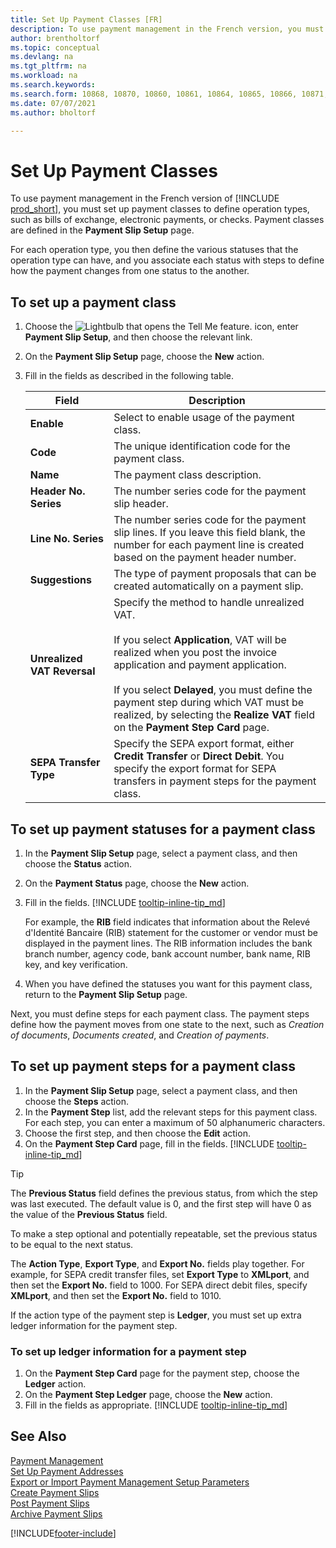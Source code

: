 ```yaml
---
title: Set Up Payment Classes [FR]
description: To use payment management in the French version, you must set up payment classes to define operation types, such as bills of exchange, electronic payments, or checks.
author: brentholtorf
ms.topic: conceptual
ms.devlang: na
ms.tgt_pltfrm: na
ms.workload: na
ms.search.keywords:
ms.search.form: 10868, 10870, 10860, 10861, 10864, 10865, 10866, 10871, 10872, 10873, 10874, 10877, 10878, 10879, 10869, 10867, 10882, 10880
ms.date: 07/07/2021
ms.author: bholtorf

---
```

# Set Up Payment Classes

To use payment management in the French version of [!INCLUDE [prod_short](../../includes/prod_short.md)], you must set up payment classes to define operation types, such as bills of exchange, electronic payments, or checks. Payment classes are defined in the **Payment Slip Setup** page.  

For each operation type, you then define the various statuses that the operation type can have, and you associate each status with steps to define how the payment changes from one status to the another.  

## To set up a payment class  

1. Choose the ![Lightbulb that opens the Tell Me feature.](../../media/ui-search/search_small.png "Tell me what you want to do") icon, enter **Payment Slip Setup**, and then choose the relevant link.  
2. On the **Payment Slip Setup** page, choose the **New** action.  
3. Fill in the fields as described in the following table.  

    |Field|Description|  
    |---------------------------------|---------------------------------------|  
    |**Enable**|Select to enable usage of the payment class.|  
    |**Code**|The unique identification code for the payment class.|  
    |**Name**|The payment class description.|  
    |**Header No. Series**|The number series code for the payment slip header.|  
    |**Line No. Series**|The number series code for the payment slip lines. If you leave this field blank, the number for each payment line is created based on the payment header number.|  
    |**Suggestions**|The type of payment proposals that can be created automatically on a payment slip.|  
    |**Unrealized VAT Reversal**|Specify the method to handle unrealized VAT.<br /><br /> If you select **Application**, VAT will be realized when you post the invoice application and payment application.<br /><br /> If you select **Delayed**, you must define the payment step during which VAT must be realized, by selecting the **Realize VAT** field on the **Payment Step Card** page.|  
    |**SEPA Transfer Type**|Specify the SEPA export format, either **Credit Transfer** or **Direct Debit**. You specify the export format for SEPA transfers in payment steps for the payment class.|  

## To set up payment statuses for a payment class  

1. In the **Payment Slip Setup** page, select a payment class, and then choose the **Status** action.  
2. On the **Payment Status** page, choose the **New** action.  
3. Fill in the fields. [!INCLUDE [tooltip-inline-tip_md](../../includes/tooltip-inline-tip_md.md)]  

    For example, the **RIB** field indicates that information about the Relevé d'Identité Bancaire (RIB) statement for the customer or vendor must be displayed in the payment lines. The RIB information includes the bank branch number, agency code, bank account number, bank name, RIB key, and key verification.

4. When you have defined the statuses you want for this payment class, return to the **Payment Slip Setup** page.  

Next, you must define steps for each payment class. The payment steps define how the payment moves from one state to the next, such as *Creation of documents*, *Documents created*, and *Creation of payments*.  

## To set up payment steps for a payment class

1. In the **Payment Slip Setup** page, select a payment class, and then choose the **Steps** action.  
2. In the **Payment Step** list, add the relevant steps for this payment class. For each step, you can enter a maximum of 50 alphanumeric characters.  
3. Choose the first step, and then choose the **Edit** action.  
4. On the **Payment Step Card** page, fill in the fields. [!INCLUDE [tooltip-inline-tip_md](../../includes/tooltip-inline-tip_md.md)]

> [!TIP]
> The **Previous Status** field defines the previous status, from which the step was last executed. The default value is 0, and the first step will have 0 as the value of the **Previous Status** field.
>
> To make a step optional and potentially repeatable, set the  previous status to be equal to the next status.
>
> The **Action Type**, **Export Type**, and **Export No.** fields play together. For example, for SEPA credit transfer files, set **Export Type** to **XMLport**, and then set the **Export No.** field to 1000. For SEPA direct debit files, specify **XMLport**, and then set the **Export No.** field to 1010.

If the action type of the payment step is **Ledger**, you must set up extra ledger information for the payment step.  

### To set up ledger information for a payment step  

1. On the **Payment Step Card** page for the payment step, choose the **Ledger** action.  
2. On the **Payment Step Ledger** page, choose the **New** action.  
3. Fill in the fields as appropriate. [!INCLUDE [tooltip-inline-tip_md](../../includes/tooltip-inline-tip_md.md)]

## See Also

 [Payment Management](payment-management.md)  
 [Set Up Payment Addresses](how-to-set-up-payment-addresses.md)  
 [Export or Import Payment Management Setup Parameters](how-to-export-or-import-payment-management-setup-parameters.md)  
 [Create Payment Slips](how-to-create-payment-slips.md)  
 [Post Payment Slips](how-to-post-payment-slips.md)  
 [Archive Payment Slips](how-to-archive-payment-slips.md)

[!INCLUDE[footer-include](../../includes/footer-banner.md)]